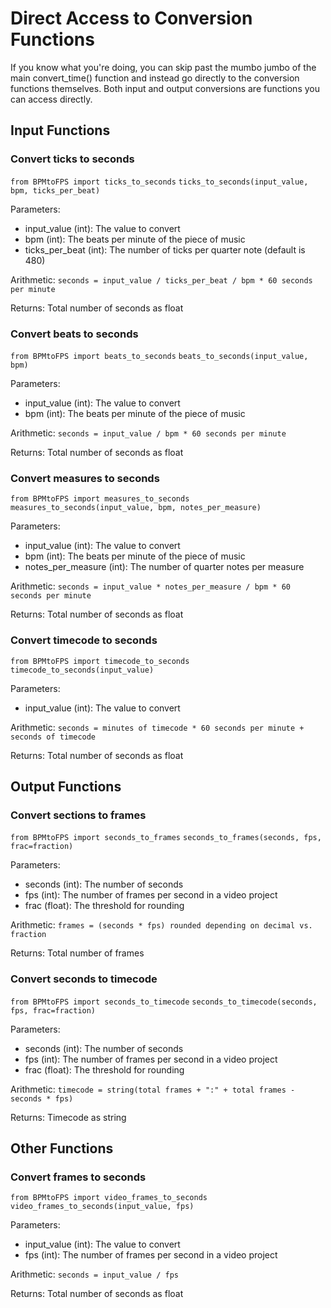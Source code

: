 # Direct Access to Conversion Functions
If you know what you're doing, you can skip past the mumbo jumbo of the main convert_time() function and instead go directly to the conversion functions themselves. Both input and output conversions are functions you can access directly.

## Input Functions

### Convert ticks to seconds

```from BPMtoFPS import ticks_to_seconds```
```ticks_to_seconds(input_value, bpm, ticks_per_beat)```

Parameters:
- input_value (int): The value to convert
- bpm (int): The beats per minute of the piece of music
- ticks_per_beat (int): The number of ticks per quarter note (default is 480)

Arithmetic:
```seconds = input_value / ticks_per_beat / bpm * 60 seconds per minute```

Returns: Total number of seconds as float

### Convert beats to seconds

```from BPMtoFPS import beats_to_seconds```
```beats_to_seconds(input_value, bpm)```

Parameters:
- input_value (int): The value to convert 
- bpm (int): The beats per minute of the piece of music

Arithmetic:
```seconds = input_value / bpm * 60 seconds per minute```

Returns: Total number of seconds as float

### Convert measures to seconds

```from BPMtoFPS import measures_to_seconds```
```measures_to_seconds(input_value, bpm, notes_per_measure)```

Parameters:
- input_value (int): The value to convert
- bpm (int): The beats per minute of the piece of music
- notes_per_measure (int): The number of quarter notes per measure

Arithmetic:
```seconds = input_value * notes_per_measure / bpm * 60 seconds per minute```

Returns: Total number of seconds as float

### Convert timecode to seconds

```from BPMtoFPS import timecode_to_seconds```
```timecode_to_seconds(input_value)```

Parameters:
- input_value (int): The value to convert

Arithmetic:
```seconds = minutes of timecode * 60 seconds per minute + seconds of timecode```

Returns: Total number of seconds as float

## Output Functions

### Convert sections to frames

```from BPMtoFPS import seconds_to_frames```
```seconds_to_frames(seconds, fps, frac=fraction)```

Parameters:
- seconds (int): The number of seconds
- fps (int): The number of frames per second in a video project
- frac (float): The threshold for rounding

Arithmetic:
```frames = (seconds * fps) rounded depending on decimal vs. fraction```

Returns: Total number of frames

### Convert seconds to timecode

```from BPMtoFPS import seconds_to_timecode```
```seconds_to_timecode(seconds, fps, frac=fraction)```

Parameters:
- seconds (int): The number of seconds
- fps (int): The number of frames per second in a video project
- frac (float): The threshold for rounding

Arithmetic:
```timecode = string(total frames + ":" + total frames - seconds * fps)```

Returns: Timecode as string

## Other Functions

### Convert frames to seconds

```from BPMtoFPS import video_frames_to_seconds```
```video_frames_to_seconds(input_value, fps)```

Parameters:
- input_value (int): The value to convert
- fps (int): The number of frames per second in a video project

Arithmetic:
```seconds = input_value / fps```

Returns: Total number of seconds as float